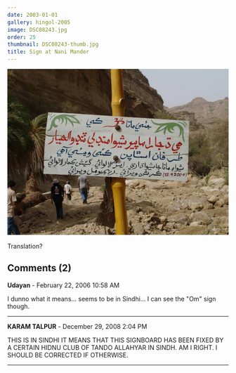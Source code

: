 ```yaml
---
date: 2003-01-01
gallery: hingol-2005
image: DSC08243.jpg
order: 25
thumbnail: DSC08243-thumb.jpg
title: Sign at Nani Mander
---
```


![Sign at Nani Mander](./DSC08243.jpg)

Translation?

<div id="comments">

## Comments (2)

**Udayan** - February 22, 2006 10:58 AM

I dunno what it means... seems to be in Sindhi...
I can see the "Om" sign though.

---

**KARAM TALPUR** - December 29, 2008  2:04 PM

THIS IS IN SINDHI IT MEANS THAT THIS SIGNBOARD HAS BEEN FIXED BY A CERTAIN HIDNU CLUB OF TANDO ALLAHYAR IN SINDH. AM I RIGHT. I SHOULD BE CORRECTED IF OTHERWISE.

---

</div>